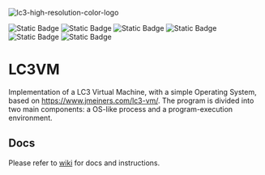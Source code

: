 ![lc3-high-resolution-color-logo](https://github.com/Samuele95/LC3VM/assets/94041647/8304e0d8-40f1-4b64-b3bf-07af4298e57f)

![Static Badge](https://img.shields.io/badge/Made%20with-C-blue?style=for-the-badge&logo=C)
![Static Badge](https://img.shields.io/badge/https%3A%2F%2Fimg.shields.io%2Fbadge%2Fany_text-Flex-red?label=tool) 
![Static Badge](https://img.shields.io/badge/https%3A%2F%2Fimg.shields.io%2Fbadge%2Fany_text-Bison-red?label=tool)
![Static Badge](https://img.shields.io/badge/Maintained%3F-yes-green.svg)
![Static Badge](https://img.shields.io/github/license/Samuele95/LC3VM.svg)
![Static Badge](https://img.shields.io/github/issues-pr/Samuele95/LC3VM.svg)


# LC3VM
Implementation of a LC3 Virtual Machine, with a simple Operating System, based on https://www.jmeiners.com/lc3-vm/.
The program is divided into two main components: a OS-like process and a program-execution environment.

## Docs
Please refer to [wiki](https://github.com/Samuele95/LC3VM/wiki) for docs and instructions.
